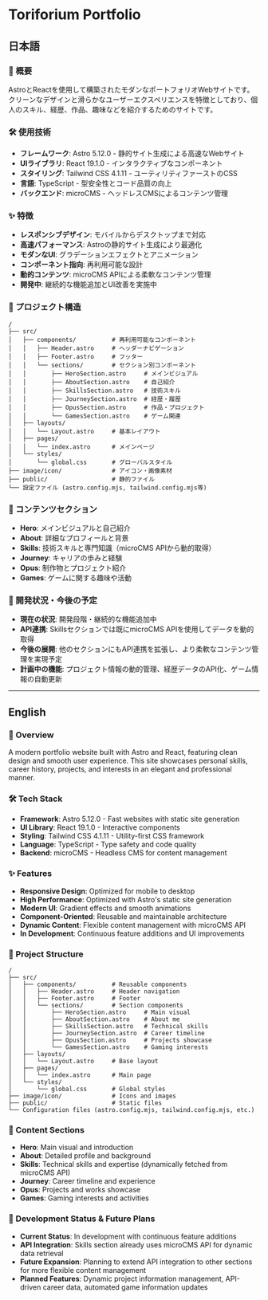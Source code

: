 # Toriforium Portfolio

## 日本語

### 📖 概要

AstroとReactを使用して構築されたモダンなポートフォリオWebサイトです。クリーンなデザインと滑らかなユーザーエクスペリエンスを特徴としており、個人のスキル、経歴、作品、趣味などを紹介するためのサイトです。

### 🛠️ 使用技術

- **フレームワーク**: Astro 5.12.0 - 静的サイト生成による高速なWebサイト
- **UIライブラリ**: React 19.1.0 - インタラクティブなコンポーネント
- **スタイリング**: Tailwind CSS 4.1.11 - ユーティリティファーストのCSS
- **言語**: TypeScript - 型安全性とコード品質の向上
- **バックエンド**: microCMS - ヘッドレスCMSによるコンテンツ管理

### ✨ 特徴

- **レスポンシブデザイン**: モバイルからデスクトップまで対応
- **高速パフォーマンス**: Astroの静的サイト生成により最適化
- **モダンなUI**: グラデーションエフェクトとアニメーション
- **コンポーネント指向**: 再利用可能な設計
- **動的コンテンツ**: microCMS APIによる柔軟なコンテンツ管理
- **開発中**: 継続的な機能追加とUI改善を実施中

### 📁 プロジェクト構造

```
/
├── src/
│   ├── components/          # 再利用可能なコンポーネント
│   │   ├── Header.astro     # ヘッダーナビゲーション
│   │   ├── Footer.astro     # フッター
│   │   └── sections/        # セクション別コンポーネント
│   │       ├── HeroSection.astro     # メインビジュアル
│   │       ├── AboutSection.astro    # 自己紹介
│   │       ├── SkillsSection.astro   # 技術スキル
│   │       ├── JourneySection.astro  # 経歴・履歴
│   │       ├── OpusSection.astro     # 作品・プロジェクト
│   │       └── GamesSection.astro    # ゲーム関連
│   ├── layouts/
│   │   └── Layout.astro     # 基本レイアウト
│   ├── pages/
│   │   └── index.astro      # メインページ
│   └── styles/
│       └── global.css       # グローバルスタイル
├── image/icon/              # アイコン・画像素材
├── public/                  # 静的ファイル
└── 設定ファイル (astro.config.mjs, tailwind.config.mjs等)
```

### 🌟 コンテンツセクション

- **Hero**: メインビジュアルと自己紹介
- **About**: 詳細なプロフィールと背景
- **Skills**: 技術スキルと専門知識（microCMS APIから動的取得）
- **Journey**: キャリアの歩みと経験
- **Opus**: 制作物とプロジェクト紹介
- **Games**: ゲームに関する趣味や活動

### 🚧 開発状況・今後の予定

- **現在の状況**: 開発段階・継続的な機能追加中
- **API連携**: Skillsセクションでは既にmicroCMS APIを使用してデータを動的取得
- **今後の展開**: 他のセクションにもAPI連携を拡張し、より柔軟なコンテンツ管理を実現予定
- **計画中の機能**: プロジェクト情報の動的管理、経歴データのAPI化、ゲーム情報の自動更新

---

## English

### 📖 Overview

A modern portfolio website built with Astro and React, featuring clean design and smooth user experience. This site showcases personal skills, career history, projects, and interests in an elegant and professional manner.

### 🛠️ Tech Stack

- **Framework**: Astro 5.12.0 - Fast websites with static site generation
- **UI Library**: React 19.1.0 - Interactive components
- **Styling**: Tailwind CSS 4.1.11 - Utility-first CSS framework
- **Language**: TypeScript - Type safety and code quality
- **Backend**: microCMS - Headless CMS for content management

### ✨ Features

- **Responsive Design**: Optimized for mobile to desktop
- **High Performance**: Optimized with Astro's static site generation
- **Modern UI**: Gradient effects and smooth animations
- **Component-Oriented**: Reusable and maintainable architecture
- **Dynamic Content**: Flexible content management with microCMS API
- **In Development**: Continuous feature additions and UI improvements

### 📁 Project Structure

```
/
├── src/
│   ├── components/          # Reusable components
│   │   ├── Header.astro     # Header navigation
│   │   ├── Footer.astro     # Footer
│   │   └── sections/        # Section components
│   │       ├── HeroSection.astro     # Main visual
│   │       ├── AboutSection.astro    # About me
│   │       ├── SkillsSection.astro   # Technical skills
│   │       ├── JourneySection.astro  # Career timeline
│   │       ├── OpusSection.astro     # Projects showcase
│   │       └── GamesSection.astro    # Gaming interests
│   ├── layouts/
│   │   └── Layout.astro     # Base layout
│   ├── pages/
│   │   └── index.astro      # Main page
│   └── styles/
│       └── global.css       # Global styles
├── image/icon/              # Icons and images
├── public/                  # Static files
└── Configuration files (astro.config.mjs, tailwind.config.mjs, etc.)
```

### 🌟 Content Sections

- **Hero**: Main visual and introduction
- **About**: Detailed profile and background
- **Skills**: Technical skills and expertise (dynamically fetched from microCMS API)
- **Journey**: Career timeline and experience
- **Opus**: Projects and works showcase
- **Games**: Gaming interests and activities

### 🚧 Development Status & Future Plans

- **Current Status**: In development with continuous feature additions
- **API Integration**: Skills section already uses microCMS API for dynamic data retrieval
- **Future Expansion**: Planning to extend API integration to other sections for more flexible content management
- **Planned Features**: Dynamic project information management, API-driven career data, automated game information updates